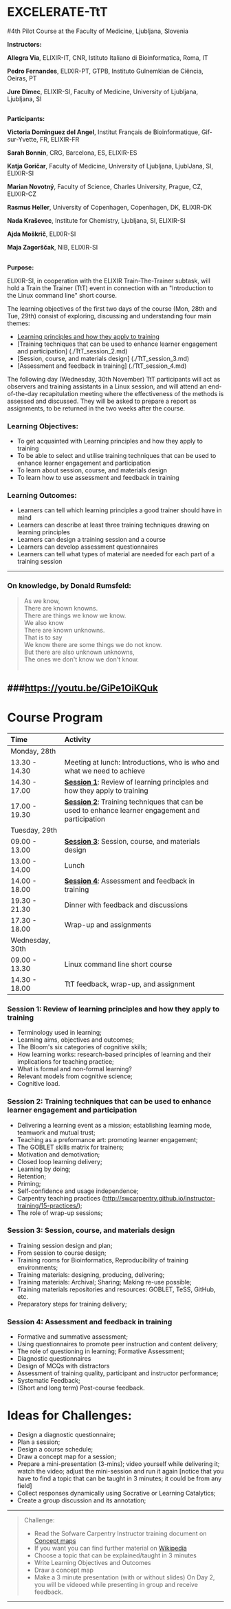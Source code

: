 # EXCELERATE-TtT

#4th Pilot Course at the Faculty of Medicine, Ljubljana, Slovenia

**Instructors:**

**Allegra Via**, ELIXIR-IT, CNR, Istituto Italiano di Bioinformatica, Roma, IT

**Pedro Fernandes**, ELIXIR-PT, GTPB, Instituto Gulnemkian de Ciência, Oeiras, PT

**Jure Dimec**, ELIXIR-SI, Faculty of Medicine, University of Ljubljana, Ljubljana, SI

##

**Participants:**

**Victoria Dominguez del Angel**, Institut Français de Bioinformatique, Gif-sur-Yvette, FR, ELIXIR-FR

**Sarah Bonnin**, CRG, Barcelona, ES, ELIXIR-ES

**Katja Goričar**, Faculty of Medicine, University of Ljubljana, LjublJana, SI, ELIXIR-SI

**Marian Novotný**, Faculty of Science, Charles University, Prague, CZ, ELIXIR-CZ

**Rasmus Heller**, University of Copenhagen, Copenhagen, DK, ELIXIR-DK

**Nada Kraševec**, Institute for Chemistry, Ljubljana, SI, ELIXIR-SI

**Ajda Moškrič**, ELIXIR-SI

**Maja Zagorščak**, NIB, ELIXIR-SI
 

##

**Purpose:**

ELIXIR-SI, in cooperation with the ELIXIR Train-The-Trainer subtask, will hold a Train the Trainer (TtT) event in connection with an "Introduction to the Linux command line" short course. 

The learning objectives of the first two days of the course (Mon, 28th and Tue, 29th) consist of exploring, discussing and understanding four main themes: 

* [Learning principles and how they apply to training](./TtT_session_1.md)
* [Training techniques that can be used to enhance learner engagement and participation] (./TtT_session_2.md)
* [Session, course, and materials design] (./TtT_session_3.md)
* [Assessment and feedback in training] (./TtT_session_4.md)

The following day (Wednesday, 30th November) TtT participants will act as observers and training assistants in a Linux session, and will attend an end-of-the-day recapitulation meeting where the effectiveness of the methods is assessed and discussed. They will be asked to prepare a report as assignments, to be returned in the two weeks after the course.

### Learning Objectives:  
 * To get acquainted with Learning principles and how they apply to training
 * To be able to select and utilise training techniques that can be used to enhance learner engagement and participation
 * To learn about session, course, and materials design
 * To learn how to use assessment and feedback in training

### Learning Outcomes:
 * Learners can tell which learning principles a good trainer should have in mind
 * Learners can describe at least three training techniques drawing on learning principles
 * Learners can design a training session and a course
 * Learners can develop assessment questionnaires
 * Learners can tell what types of material are needed for each part of a training session 

---
### On knowledge, by Donald Rumsfeld:
> As we know,<br>
> There are known knowns.<br>
> There are things we know we know.<br>
> We also know<br>
> There are known unknowns.<br>
> That is to say<br>
> We know there are some things we do not know.<br>
> But there are also unknown unknowns,<br>
> The ones we don't know we don't know.<br>
><br>

>
###https://youtu.be/GiPe1OiKQuk
---

# Course Program

 Time | Activity
:-------------|:----------------
Monday, 28th          |
13.30 - 14.30         | Meeting at lunch: Introductions, who is who and what we need to achieve
14.30 - 17.00         | [**Session 1**](./TtT_session_1.md): Review of learning principles and how they apply to training 
17.00 - 19.30         | [**Session 2**](./TtT_session_2.md): Training techniques that can be used to enhance learner engagement and participation
Tuesday, 29th         |
09.00 - 13.00         | [**Session 3**](./TtT_session_3.md): Session, course, and materials design
13.00 - 14.00         | Lunch
14.00 - 18.00         | [**Session 4**](./TtT_session_4.md): Assessment and feedback in training
19.30 - 21.30         | Dinner with feedback and discussions
17.30 - 18.00         | Wrap-up and assignments
Wednesday, 30th       |
09.00 - 13.30         | Linux command line short course
14.30 - 18.00         | TtT feedback, wrap-up, and assignment
 
### Session 1: Review of learning principles and how they apply to training

 * Terminology used in learning;
 * Learning aims, objectives and outcomes;
 * The Bloom's six categories of cognitive skills;
 * How learning works: research-based principles of learning and their implications for teaching practice;
 * What is formal and non-formal learning?
 * Relevant models from cognitive science;
 * Cognitive load.

### Session 2: Training techniques that can be used to enhance learner engagement and participation
 * Delivering a learning event as a mission; establishing learning mode, teamwork and mutual trust;
 * Teaching as a preformance art: promoting learner engagement;
 * The GOBLET skills matrix for trainers;
 * Motivation and demotivation;
 * Closed loop learning delivery;
 * Learning by doing;
 * Retention;
 * Priming; 
 * Self-confidence and usage independence;
 * Carpentry teaching practices (http://swcarpentry.github.io/instructor-training/15-practices/);
 * The role of wrap-up sessions;

### Session 3: Session, course, and materials design
* Training session design and plan;
* From session to course design;
* Training rooms for Bioinformatics, Reproducibility of training environments;
* Training materials: designing, producing, delivering;
* Training materials: Archival; Sharing; Making re-use possible;
* Training materials repositories and resources: GOBLET, TeSS, GitHub, etc.
* Preparatory steps for training delivery;

### Session 4: Assessment and feedback in training
* Formative and summative assessment;
* Using questionnaires to promote peer instruction and content delivery;
* The role of questioning in learning; Formative Assessment;
* Diagnostic questionnaires
* Design of MCQs with distractors
* Assessment of training quality, participant and instructor performance;
* Systematic Feedback;
* (Short and long term) Post-course feedback.

# Ideas for Challenges:

  * Design a diagnostic questionnaire;
  * Plan a session;
  * Design a course schedule;
  * Draw a concept map for a session;
  * Prepare a mini-presentation (3-mins); video yourself while delivering it; watch the video; adjust the mini-session and run it again [notice that you have to find a topic that can be taught in 3 minutes; it could be from any field]
  * Collect responses dynamically using Socrative or Learning Catalytics;
  * Create a group discussion and its annotation;
  
---
> Challenge:
> * Read the Sofware Carpentry Instructor training document on [Concept maps](https://github.com/swcarpentry/instructor-training/blob/gh-pages/_episodes/08-memory.md)
> * If you want you can find further material on [Wikipedia](https://en.wikipedia.org/wiki/Concept_map)
> * Choose a topic that can be explained/taught in 3 minutes
> * Write Learning Objectives and Outcomes 
> * Draw a concept map
> * Make a 3 minute presentation (with or without slides)
> On Day 2, you will be videoed while presenting in group and receive feedback.
>
---
